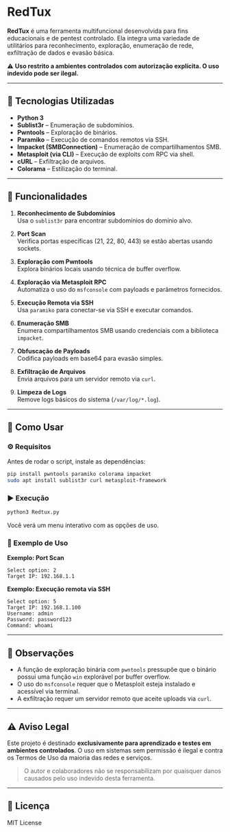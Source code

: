 # RedTux

**RedTux** é uma ferramenta multifuncional desenvolvida para fins educacionais e de pentest controlado. Ela integra uma variedade de utilitários para reconhecimento, exploração, enumeração de rede, exfiltração de dados e evasão básica.

⚠️ **Uso restrito a ambientes controlados com autorização explícita. O uso indevido pode ser ilegal.**

---

## 🔧 Tecnologias Utilizadas

- **Python 3**
- **Sublist3r** – Enumeração de subdomínios.
- **Pwntools** – Exploração de binários.
- **Paramiko** – Execução de comandos remotos via SSH.
- **Impacket (SMBConnection)** – Enumeração de compartilhamentos SMB.
- **Metasploit (via CLI)** – Execução de exploits com RPC via shell.
- **cURL** – Exfiltração de arquivos.
- **Colorama** – Estilização do terminal.

---

## 📂 Funcionalidades

1. **Reconhecimento de Subdomínios**  
   Usa o `sublist3r` para encontrar subdomínios do domínio alvo.

2. **Port Scan**  
   Verifica portas específicas (21, 22, 80, 443) se estão abertas usando sockets.

3. **Exploração com Pwntools**  
   Explora binários locais usando técnica de buffer overflow.

4. **Exploração via Metasploit RPC**  
   Automatiza o uso do `msfconsole` com payloads e parâmetros fornecidos.

5. **Execução Remota via SSH**  
   Usa `paramiko` para conectar-se via SSH e executar comandos.

6. **Enumeração SMB**  
   Enumera compartilhamentos SMB usando credenciais com a biblioteca `impacket`.

7. **Obfuscação de Payloads**  
   Codifica payloads em base64 para evasão simples.

8. **Exfiltração de Arquivos**  
   Envia arquivos para um servidor remoto via `curl`.

9. **Limpeza de Logs**  
   Remove logs básicos do sistema (`/var/log/*.log`).

---

## 🧪 Como Usar

### ⚙️ Requisitos

Antes de rodar o script, instale as dependências:

```bash
pip install pwntools paramiko colorama impacket
sudo apt install sublist3r curl metasploit-framework
```

### ▶️ Execução

```bash
python3 Redtux.py
```

Você verá um menu interativo com as opções de uso.

### 📘 Exemplo de Uso

**Exemplo: Port Scan**

```
Select option: 2
Target IP: 192.168.1.1
```

**Exemplo: Execução remota via SSH**

```
Select option: 5
Target IP: 192.168.1.100
Username: admin
Password: password123
Command: whoami
```

---

## 📌 Observações

- A função de exploração binária com `pwntools` pressupõe que o binário possui uma função `win` explorável por buffer overflow.
- O uso do `msfconsole` requer que o Metasploit esteja instalado e acessível via terminal.
- A exfiltração requer um servidor remoto que aceite uploads via `curl`.

---

## ⚠️ Aviso Legal

Este projeto é destinado **exclusivamente para aprendizado e testes em ambientes controlados**. O uso em sistemas sem permissão é ilegal e contra os Termos de Uso da maioria das redes e serviços.

> O autor e colaboradores não se responsabilizam por quaisquer danos causados pelo uso indevido desta ferramenta.

---

## 📄 Licença

MIT License
